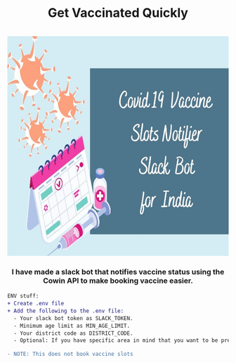 <div align="center">
<h1>Get Vaccinated Quickly</h1> <br>

<img src="https://github.com/HrithikaDodia/GetVaccinatedQuickly/blob/master/images/HrithikaCowinSlackBot.jpg" width="700" height="500">

<h3>I have made a slack bot that notifies vaccine status using the Cowin API to make booking vaccine easier.</h3>
</div>

```diff
ENV stuff:
+ Create .env file
+ Add the following to the .env file:
  - Your slack bot token as SLACK_TOKEN.
  - Minimum age limit as MIN_AGE_LIMIT.
  - Your district code as DISTRICT_CODE.
  - Optional: If you have specific area in mind that you want to be present in address then add it as AREA.
```

```diff
- NOTE: This does not book vaccine slots
```
